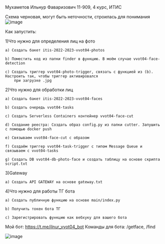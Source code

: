Мухаметов Ильнур Фаваризович 11-909, 4 курс, ИТИС

Схема черновая, могут быть неточности, строилась для понимания
![image](https://user-images.githubusercontent.com/24254731/211376422-2b04499d-84f7-4222-b34a-5ecc08f1bec0.png)


Как запустить:

1)Что нужно для определения лиц на фото

	a) Создать бакет itis-2022-2023-vvot04-photos
	
	b) Поместить код из папки finder в функцию. В моём случае vvot04-face-detection
	
	c) Создать триггер vvot04-photo-trigger, связать с функцией из (b). Настроить так, чтобы триггер активировался
		при загрузке .jpg
		
		
2)Что нужно для обработки лиц

	a) Создать бакет itis-2022-2023-vvot04-faces
	
	b) Создать очередь vvot04-tasks
	
	c) Создать Serverless Containers контейнер vvot04-face-cut
	
	d) Создание реестра: Создать образ config.py из папки cutter. Запушить с помощью docker push
	
	e) Связываем vvot04-face-cut с образом
	
	f) Создаём триггер vvot04-task-trigger с типом Message Queue и связываем с vvot04-tasks
	
	g) Создать DB vvot04-db-photo-face и создать таблицу на основе скрипта script.txt
	
	
3)Gateway

	a) Создать API GATEWAY на основе gateway.txt
	
4)Что нужно для работы ТГ бота

	a) Создать публичную функцию на основе main/index.py
	
	b) Получить токен бота ТГ
	
	c) Зарегистрировать функцию как вебхуку для вашего бота

Мой бот: https://t.me/ilnur_vvot04_bot
Команды для бота: /getface, /find

![image](https://user-images.githubusercontent.com/24254731/211376104-fdc6e913-3dcf-4d14-97d5-eee1bbb9e1bd.png)

